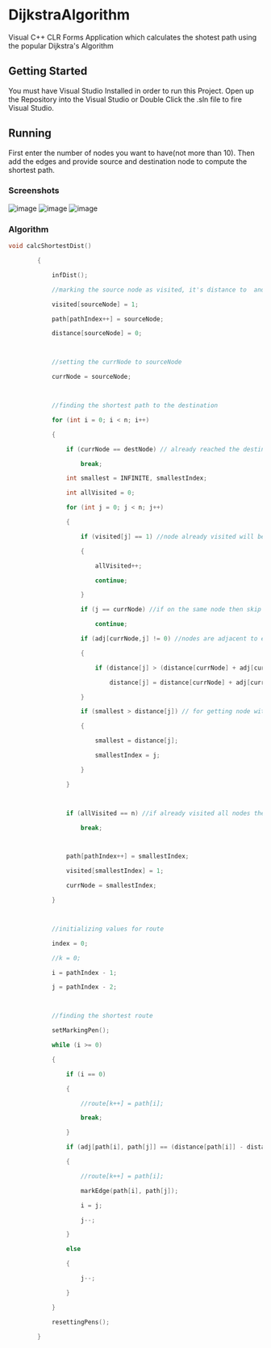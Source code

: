 # DijkstraAlgorithm
Visual C++ CLR Forms Application which calculates the shotest path using the popular Dijkstra's Algorithm

## Getting Started
You must have Visual Studio Installed in order to run this Project.
Open up the Repository into the Visual Studio or Double Click the .sln file to fire Visual Studio.

## Running
First enter the number of nodes you want to have(not more than 10). Then add the edges and provide source and destination node to compute the shortest path.

### Screenshots
![image](https://github.com/rkv225/DijkstraAlgorithm/blob/master/Screens/01.PNG)
![image](https://github.com/rkv225/DijkstraAlgorithm/blob/master/Screens/02.PNG)
![image](https://github.com/rkv225/DijkstraAlgorithm/blob/master/Screens/03.PNG)

### Algorithm
```C++
void calcShortestDist()

		{

			infDist();

			//marking the source node as visited, it's distance to  and adding to the path

			visited[sourceNode] = 1;

			path[pathIndex++] = sourceNode;

			distance[sourceNode] = 0;



			//setting the currNode to sourceNode

			currNode = sourceNode;



			//finding the shortest path to the destination

			for (int i = 0; i < n; i++)

			{

				if (currNode == destNode) // already reached the destination

					break;

				int smallest = INFINITE, smallestIndex;

				int allVisited = 0;

				for (int j = 0; j < n; j++)

				{

					if (visited[j] == 1) //node already visited will be skipped

					{

						allVisited++;

						continue;

					}

					if (j == currNode) //if on the same node then skip

						continue;

					if (adj[currNode,j] != 0) //nodes are adjacent to eachother

					{

						if (distance[j] > (distance[currNode] + adj[currNode, j])) // if shorter distance available then put it

							distance[j] = distance[currNode] + adj[currNode, j];

					}

					if (smallest > distance[j]) // for getting node with smallest distance

					{

						smallest = distance[j];

						smallestIndex = j;

					}

				}



				if (allVisited == n) //if already visited all nodes then stop the operation 

					break;



				path[pathIndex++] = smallestIndex;

				visited[smallestIndex] = 1;

				currNode = smallestIndex;

			}



			//initializing values for route

			index = 0;

			//k = 0;

			i = pathIndex - 1;

			j = pathIndex - 2;



			//finding the shortest route

			setMarkingPen();

			while (i >= 0)

			{

				if (i == 0)

				{

					//route[k++] = path[i];

					break;

				}

				if (adj[path[i], path[j]] == (distance[path[i]] - distance[path[j]]) && adj[path[i], path[j]] != 0) //verifying that the distance equals the path

				{

					//route[k++] = path[i];

					markEdge(path[i], path[j]);

					i = j;

					j--;

				}

				else

				{

					j--;

				}

			}

			resettingPens();

		}
```
    
